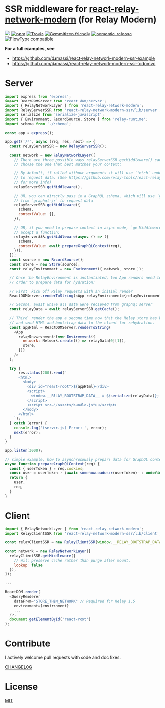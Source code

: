# SSR middleware for [react-relay-network-modern](https://github.com/relay-tools/react-relay-network-modern) (for Relay Modern)

[![](https://img.shields.io/npm/v/react-relay-network-modern-ssr.svg)](https://www.npmjs.com/package/react-relay-network-modern-ssr)
[![npm](https://img.shields.io/npm/dt/react-relay-network-modern-ssr.svg)](http://www.npmtrends.com/react-relay-network-modern-ssr)
[![Travis](https://img.shields.io/travis/relay-tools/react-relay-network-modern-ssr.svg?maxAge=2592000)](https://travis-ci.org/relay-tools/react-relay-network-modern-ssr)
[![Commitizen friendly](https://img.shields.io/badge/commitizen-friendly-brightgreen.svg)](http://commitizen.github.io/cz-cli/)
[![semantic-release](https://img.shields.io/badge/%20%20%F0%9F%93%A6%F0%9F%9A%80-semantic--release-e10079.svg)](https://github.com/semantic-release/semantic-release)
![FlowType compatible](https://img.shields.io/badge/flowtype-compatible-brightgreen.svg)

**For a full examples, see**:

- https://github.com/damassi/react-relay-network-modern-ssr-example
- https://github.com/damassi/react-relay-network-modern-ssr-todomvc

# Server

```js
import express from 'express';
import ReactDOMServer from 'react-dom/server';
import { RelayNetworkLayer } from 'react-relay-network-modern';
import RelayServerSSR from 'react-relay-network-modern-ssr/lib/server';
import serialize from 'serialize-javascript';
import { Environment, RecordSource, Store } from 'relay-runtime';
import schema from './schema';

const app = express();

app.get('/*', async (req, res, next) => {
  const relayServerSSR = new RelayServerSSR();

  const network = new RelayNetworkLayer([
    // There are three possible ways relayServerSSR.getMiddleware() can be used;
    // choose the one that best matches your context:

    // By default, if called without arguments it will use `fetch` under the hood
    // to request data. (See https://github.com/relay-tools/react-relay-network-modern
    // for more info)
    relayServerSSR.getMiddleware(),

    // OR, you can directly pass in a GraphQL schema, which will use `graphql`
    // from `graphql-js` to request data
    relayServerSSR.getMiddleware({
      schema,
      contextValue: {},
    }),

    // OR, if you need to prepare context in async mode, `getMiddleware` will also
    // accept a function:
    relayServerSSR.getMiddleware(async () => ({
      schema,
      contextValue: await prepareGraphQLContext(req),
    })),
  ]);
  const source = new RecordSource();
  const store = new Store(source);
  const relayEnvironment = new Environment({ network, store });

  // Once the RelayEnvironment is instantiated, two App renders need to be made in
  // order to prepare data for hydration:

  // First, kick off Relay requests with an initial render
  ReactDOMServer.renderToString(<App relayEnvironment={relayEnvironment} />);

  // Second, await while all data were recieved from graphql server
  const relayData = await relayServerSSR.getCache();

  // Third, render the app a second time now that the Relay store has been primed
  // and send HTML and bootstrap data to the client for rehydration.
  const appHtml = ReactDOMServer.renderToString(
    <App
      relayEnvironment={new Environment({
        network: Network.create(() => relayData[0][1]),
        store,
      })}
    />
  );

  try {
      res.status(200).send(`
      <html>
        <body>
          <div id="react-root">${appHtml}</div>
          <script>
            window.__RELAY_BOOTSTRAP_DATA__ = ${serialize(relayData)};
          </script>
          <script src="/assets/bundle.js"></script>
        </body>
      </html>
    `);
  } catch (error) {
    console.log('(server.js) Error: ', error);
    next(error);
  }
}

app.listen(3000);

// simple example, how to asynchronously prepare data for GraphQL context
async function prepareGraphQLContext(req) {
  const { userToken } = req.cookies;
  const user = userToken ? (await somehowLoadUser(userToken)) : undefined;
  return {
    user,
    req,
  }
}
```

# Client

```js
import { RelayNetworkLayer } from 'react-relay-network-modern';
import RelayClientSSR from 'react-relay-network-modern-ssr/lib/client';

const relayClientSSR = new RelayClientSSR(window.__RELAY_BOOTSTRAP_DATA__);

const network = new RelayNetworkLayer([
  relayClientSSR.getMiddleware({
    // Will preserve cache rather than purge after mount.
    lookup: false
  }),
]);

...

ReactDOM.render(
  <QueryRenderer
    dataFrom="STORE_THEN_NETWORK" // Required for Relay 1.5
    environment={environment}
    ...
  />,
  document.getElementById('react-root')
);
```

# Contribute

I actively welcome pull requests with code and doc fixes.

[CHANGELOG](https://github.com/relay-tools/react-relay-network-modern-ssr/blob/master/CHANGELOG.md)

# License

[MIT](https://github.com/relay-tools/react-relay-network-modern-ssr/blob/master/LICENSE.md)
